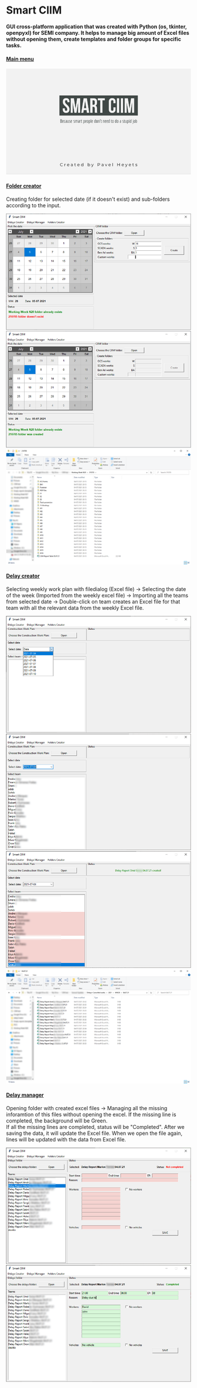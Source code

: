 # Smart CIIM
<b>GUI cross-platform application that was created with Python (os, tkinter, openpyxl) for SEMI company. It helps to manage big amount of Excel files without opening them, create templates and folder groups for specific tasks.</b>


#### <ins>Main menu</ins>
![alt text](https://github.com/pawelgates/Smart-CIIM/blob/main/IMG_0271.PNG)
#### <ins>Folder creator</ins>
Creating folder for selected date (if it doesn't exist) and sub-folders according to the input.  

![alt text](https://github.com/pawelgates/Smart-CIIM/blob/main/pics/pic1.png)
![alt text](https://github.com/pawelgates/Smart-CIIM/blob/main/pics/pic2.png)
![alt text](https://github.com/pawelgates/Smart-CIIM/blob/main/pics/pic3.png)
#### <ins>Delay creator</ins>
Selecting weekly work plan with filedialog (Excel file) -> Selecting the date of the week (Imported from the weekly excel file) -> Importing all the teams from selected date -> Double-click on team creates an Excel file for that team with all the relevant data from the weekly Excel file.

![alt text](https://github.com/pawelgates/Smart-CIIM/blob/main/pics/pic5.png)
![alt text](https://github.com/pawelgates/Smart-CIIM/blob/main/pics/pic6.png)
![alt text](https://github.com/pawelgates/Smart-CIIM/blob/main/pics/pic7.png)
![alt text](https://github.com/pawelgates/Smart-CIIM/blob/main/pics/pic8.png)
#### <ins>Delay manager</ins>
Opening folder with created excel files -> Managing all the missing inforamtion of this files without opening the excel. 
If the missing line is completed, the background will be Green.  
If all the missing lines are completed, status will be "Completed".
After we saving the data, it will update the Excel file. When we open the file again, lines will be updated with the data from Excel file.

![alt text](https://github.com/pawelgates/Smart-CIIM/blob/main/pics/pic9.png)
![alt text](https://github.com/pawelgates/Smart-CIIM/blob/main/pics/pic10.png)

